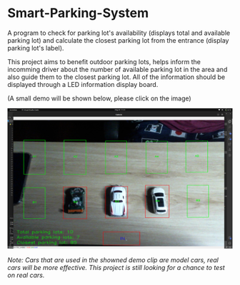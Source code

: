 # Smart-Parking-System
A program to check for parking lot's availability (displays total and available parking lot) and calculate the closest parking lot from the entrance (display parking lot's label).

This project aims to benefit outdoor parking lots, helps inform the incomming driver about the number of available parking lot in the area and also guide them to the closest parking lot. All of the information should be displayed through a LED information display board.

(A small demo will be shown below, please click on the image)

<a href="https://youtu.be/Vfo7DS7-D-0"><img src="thumbnail.png"></a>

*Note: Cars that are used in the showned demo clip are model cars, real cars will be more effective. This project is still looking for a chance to test on real cars.*